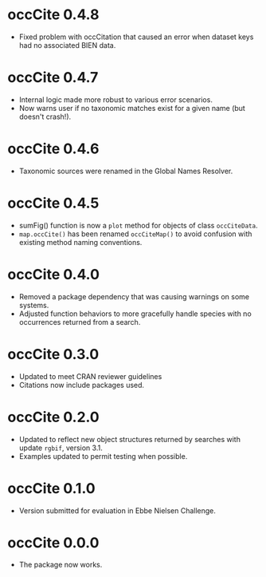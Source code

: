 # occCite 0.4.8

* Fixed problem with occCitation that caused an error when dataset keys had no associated BIEN data.

# occCite 0.4.7

* Internal logic made more robust to various error scenarios.
* Now warns user if no taxonomic matches exist for a given name (but doesn't crash!).

# occCite 0.4.6

* Taxonomic sources were renamed in the Global Names Resolver.

# occCite 0.4.5

* sumFig() function is now a `plot` method for objects of class `occCiteData`.
* `map.occCite()` has been renamed `occCiteMap()` to avoid confusion with existing method naming conventions.

# occCite 0.4.0

* Removed a package dependency that was causing warnings on some systems.
* Adjusted function behaviors to more gracefully handle species with no occurrences returned from a search.

# occCite 0.3.0

* Updated to meet CRAN reviewer guidelines
* Citations now include packages used.

# occCite 0.2.0

* Updated to reflect new object structures returned by searches with update `rgbif`, version 3.1.
* Examples updated to permit testing when possible.

# occCite 0.1.0

* Version submitted for evaluation in Ebbe Nielsen Challenge.

# occCite 0.0.0

* The package now works.
